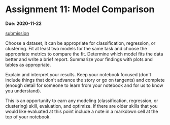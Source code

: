 # Assignment 11: Model Comparison

__Due: 2020-11-22__

[submission](https://classroom.github.com/a/2VK8RStS)

Choose a dataset, it can be appropriate for classification, regression, or clustering. Fit at least two models for the same task and choose the appropriate metrics to compare the fit. Determine which model fits the data better and write a brief report. Summarize your findings with plots and tables as appropriate.

Explain and interpret your results. Keep your notebook focused (don't include things that don't advance the story or go on tangents) and complete (enough detail for someone to learn from your notebook and for us to know you understand).

This is an opportunity to earn any modeling (classification, regression, or clustering) skill, evaluation, and  optimize. If there are older skills that you would like evaluated at this point include a note in a markdown cell at the top of your notebook.
